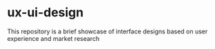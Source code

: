 # ux-ui-design
This repository is a brief showcase of interface designs based on user experience and market research
